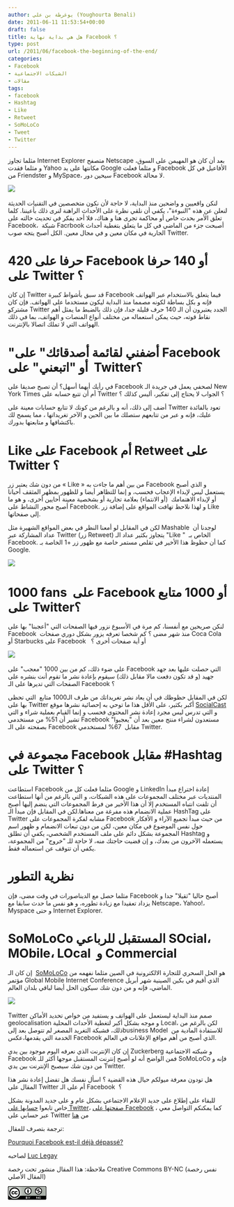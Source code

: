 ```yaml
---
author: يوغرطة بن علي (Youghourta Benali)
date: 2011-06-11 11:53:54+00:00
draft: false
title: هل هي بداية نهاية Facebook ؟
type: post
url: /2011/06/facebook-the-beginning-of-the-end/
categories:
- Facebook
- الشبكات الاجتماعية
- مقالات
tags:
- facebook
- Hashtag
- Like
- Retweet
- SoMoLoCo
- Tweet
- Twitter
---
```


مثلما تجاوز Internet Explorer متصفح Netscape بعد أن كان هو المهيمن على السوق، و مثلما فقدت Yahoo مكانتها على يد Google و مثلما فعلت Facebook الأفاعيل في كل من Friendster و MySpace، سيحين دور Facebook لا محالة.

[![](https://socialmedia4arab.com/wp-content/uploads/2011/06/facebook.jpg)
](https://socialmedia4arab.com/2011/06/facebook-the-beginning-of-the-end)

لنكن واقعيين و واضحين منذ البداية، لا حاجة لأن نكون متخصصين في التقنيات الحديثة لنعلن عن هذه "النبوءة"، يكفي أن نلقي نظرة على الأحداث الراهنة لنرى ذلك بأعيننا. كلما تعلق الأمر بحدث خاص أو محاكمة تجرى هنا و هناك، فلا أحد يفكر في تحديث حالته على Facebook،  شبكة Facrbook أصبحت جزء من الماضي في كل ما يتعلق بتغطية أحداث الجارية في مكان معين و في مجال معين. الكل أصبح يتجه صوب Twitter.

<!-- more -->


# 420 حرفا على Facebook أو 140 حرفا على Twitter ؟


إن كان Twitter قد سبق بأشواط كبيرة Facebook فيما يتعلق بالاستخدام عبر الهواتف فإنه و بكل بساطة لكونه مصمما منذ البداية ليكون مستخدما على الهواتف. فإن كان مشتركو Twitter الجدد يعتبرون أن الـ 140 حرف قليلة جدا، فإن ذلك بالضبط ما يمثل أهم نقاط قوته، حيث يمكن استعماله من مختلف أنواع المنصات و الهواتف، بما في ذلك الهواتف التي لا تملك اتصالا بالإنترنت.


# "أضفني لقائمة أصدقائك" على Facebook أو "اتبعني" على  Twitter؟


في رأيك أيهما أسهل؟ أن تصبح صديقا على Facebook لصحفي يعمل في جريدة الـ New York Times أم أن تتبع حسابه على Twitter ؟ الجواب لا يحتاج إلى تفكير، أليس كذلك ؟

أضف إلى ذلك، أنه و بالرغم من كونك لا تتابع حسابات معينة على Twitter تعود بالفائدة عليك، فإنه و عبر من تتابعهم ستصلك ما بين الحين و الآخر تغريداتها ، مما يسمح لك باكتشافها و متابعتها بدورك.


# Like على Facebook أم Retweet على Twitter ؟


من دون شك يعتبر زر « Like » من بين أهم ما جاءت به Facebook و الذي أصبح يستعمل ليس لإبداء الإعجاب فحسب، و إنما للتظاهر أيضا و للظهور بمظهر المثقف أحيانا أو لإبداء الاهتمامك  (أو الانتماء) بعلامة تجارية أو بشخصية معينة أحايين أخرى، و هو ما أصبح محور النشاط على Facebook. و لهذا نلاحظ تهافت المواقع على إضافة زر Like إلى صفحاتها.

لكن في المقابل لو أمعنا النظر في بعض المواقع الشهيرة مثل Mashable  لوجدنا أن عداد المشاركة عبر Twitter (زر Retweet) يتجاوز بكثير عداد الـ "Like "  الخاص بـ Facebook. كما أن حظوظ هذا الأخير في تقلص مستمر خاصة مع ظهور زر +1 الخاصة بـ Google.

[![](https://socialmedia4arab.com/wp-content/uploads/2011/06/mashable.png)
](https://socialmedia4arab.com/2011/06/facebook-the-beginning-of-the-end)


# 1000 fans  على Facebook أو 1000 متابع على Twitter؟


لنكن صريحين مع أنفسنا، كم مرة في الأسبوع نزور فيها الصفحات التي "أعجبنا" بها على Facebook  منذ شهر مضى ؟ كم شخصا تعرفه يزور بشكل دوري صفحات Coca Cola أو Starbucks على Facebook   أو أية صفحات أخرى ؟

[![](https://socialmedia4arab.com/wp-content/uploads/2011/06/dislike.jpg)
](https://socialmedia4arab.com/2011/06/facebook-the-beginning-of-the-end)

على ضوء ذلك، كم من بين 1000 "معجب" على Facebook التي حصلت عليها بعد جهد جهيد (و قد تكون دفعت مالا مقابل ذلك) سيقوم بإعادة نشر ما تقوم أنت بنشره على الصفحات التي تديرها على الـ Facebook ؟

لكن في المقابل حظوظك في أن يعاد نشر تغريداتك من طرف الـ1000 متابع  التي تحظى بها على Twitter أكبر بكثير، على الأقل هذا ما توحي به إحصائية نشرها موقع [SocialCast](http://blog.socialcast.com/) و التي تدرس ليس مجرد إعادة نشر المحتوى فحسب و إنما القيام بعملية شراء و التي تشير أن 51% من مستخدمي Facebook مستعدون لشراء منتج معين بعد أن "يعجبوا" بصفحته على الـ Facebook مقابل  67% لمستخدمي Twitter.


# مجموعة في Facebook مقابل #Hashtag على Twitter ؟


استطاعت Facebook مثلما فعلت كل من Google و LinkedIn إعادة اختراع مبدأ المنتديات عبر مختلف المجموعات على هذه الشبكات، و التي بالرغم من أنها استطاعت أن تلفت انتباه المستخدم إلا أن هذا الأخير من فرط المجموعات التي ينضم إليها أصبح عملية الانضمام هذه مفرغة من معناها.لكن في المقابل فإن مبدأ الـ HashTag على Twitter مشابه لفكرة المجموعات على Facebook من حيث مبدأ تجميع الآراء و الأفكار حول نفس الموضوع في مكان معين، لكن من دون تبعات الانضمام و ظهور اسم المجموعة بشكل دائم على ملف المستخدم الشخصي، يكفي أن تطلق Hashtag و يستعمله الآخرون من بعدك، و إن قضيت حاجتك منه، لا حاجة للـ "خروج" من المجموعة، يكفي أن تتوقف عن استعماله فقط.


# نظرية التطور


مثلما حصل مع الديناصورات في وقت مضى، فإن Facebook أصبح حاليا "ثقيلا" جدا و يزداد تعقيدا مع زيادة تطوره، و هو نفس ما حدث سابقا مع Netscape، Yahoo!، Myspace و حتى Internet Explorer.


# SoMoLoCo المستقبل للرباعي SOcial، MObile، LOcal  و Commercial


إن كان الـ  [SoMoLoCo](http://dailysocial.net/en/2011/05/03/somoloco/) هو الحل السحري للتجارة الالكترونية في الصين مثلما نفهمه من مؤتمر Global Mobile Internet Conference الذي أقيم في بكين الصينية شهر أبريل الماضي، فإنه و من دون شك سيكون الحل أيضا لباقي بلدان العالم.

[![](https://socialmedia4arab.com/wp-content/uploads/2011/06/SoMoLoCo.jpg)
](https://socialmedia4arab.com/2011/06/facebook-the-beginning-of-the-end)

Twitter صمم منذ البداية ليستعمل على الهواتف و يستفيد من خواص تحديد الأماكن geolocalisation و موجه بشكل أكبر لتغطية الأحداث المحلية Local، لكن بالرغم من ذلك، فشبكة التغريد المصغر لم تتوصل بعد إلىbusiness Model  للاستفادة المادية من الخدمة التي يقدمها،عكس Facebook الذي أصبح من أهم مواقع الإعلانات في العالم.

إن كان الإنترنت الذي نعرفه اليوم موجود بين يدي Zuckerberg و شبكته الاجتماعية Facebook فمن الواضح أنه لو أصبح إنترنت المستقبل موجها أكثر للـ SoMoLoCo فإنه و من دون شك سيصبح الإنترنت بين يدي Twitter.

هل تودون معرفة ميولكم حيال هذه القضية ؟ اسأل نفسك هل تفضل إعادة نشر هذا المقال على Twitter أم على الـ Facebook  ؟

للبقاء على إطلاع على جديد الإعلام الاجتماعي بشكل عام و على جديد المدونة بشكل خاص تابعوا [حسابها على Twitter](https://twitter.com/#%21/sm4arab)، [صفحتها على Facebook](http://www.facebook.com/SocialMedia4arab) ، كما يمكنكم التواصل معي عبر حسابي على Twitter من [هنا](http://goo.gl/yDbFQ)

ترجمة بتصرف للمقال:


[Pourquoi Facebook est-il déjà dépassé?](http://ru3.com/luc/tag/facebook/pourquoi-facebook-est-il-deja-depasse.html)




لصاحبه [Luc Legay](https://twitter.com/#%21/luclegay)


ملاحظة: هذا المقال منشور تحت رخصة Creative Commons BY-NC (نفس رخصة المقال الأصلي)

[![](88x31.png)
](http://creativecommons.org/licenses/by-nc/2.5/)
